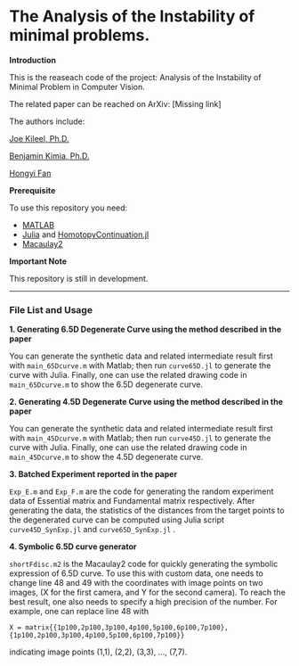 # The Analysis of the Instability of minimal problems.
__Introduction__

This is the reaseach code of the project: Analysis of the Instability of Minimal Problem in Computer Vision. 

The related paper can be reached on ArXiv: [Missing link]

The authors include:

[Joe Kileel, Ph.D.](https://web.ma.utexas.edu/users/jkileel/)

[Benjamin Kimia, Ph.D.](https://vivo.brown.edu/display/bkimia)

[Hongyi Fan](http://vision2.lems.brown.edu/graduateStudents/hongyi/Hongyi%20Fan.html)


__Prerequisite__

To use this repository you need: 

+ [MATLAB](https://www.mathworks.com/products/matlab.html)
+ [Julia](https://julialang.org/) and [HomotopyContinuation.jl](https://www.juliahomotopycontinuation.org/)
+ [Macaulay2](http://www2.macaulay2.com/Macaulay2/)

__Important Note__

This repository is still in development. 

---

### File List and Usage

__1. Generating 6.5D Degenerate Curve using the method described in the paper__

You can generate the synthetic data and related intermediate result first with `main_65Dcurve.m` with Matlab; then run `curve65D.jl` to generate the curve with Julia. Finally, one can use the related drawing code in `main_65Dcurve.m` to show the 6.5D degenerate curve.

__2. Generating 4.5D Degenerate Curve using the method described in the paper__

You can generate the synthetic data and related intermediate result first with `main_45Dcurve.m` with Matlab; then run `curve45D.jl` to generate the curve with Julia. Finally, one can use the related drawing code in `main_45Dcurve.m` to show the 4.5D degenerate curve.

__3. Batched Experiment reported in the paper__

`Exp_E.m` and `Exp_F.m` are the code for generating the random experiment data of Essential matrix and Fundamental matrix respectively. After generating the data, the statistics of the distances from the target points to the degenerated curve can be computed using Julia script `curve45D_SynExp.jl` and `curve65D_SynExp.jl` . 

__4. Symbolic 6.5D curve generator__

`shortFdisc.m2` is the Macaulay2 code for quickly generating the symbolic expression of 6.5D curve. To use this with custom data, one needs to change line 48 and 49 with the coordinates with image points on two images, (X for the first camera, and Y for the second camera). To reach the best result, one also needs to specify a high precision of the number. For example, one can replace line 48 with
```
X = matrix{{1p100,2p100,3p100,4p100,5p100,6p100,7p100},{1p100,2p100,3p100,4p100,5p100,6p100,7p100}}
```
indicating image points (1,1), (2,2), (3,3), ..., (7,7).
 
